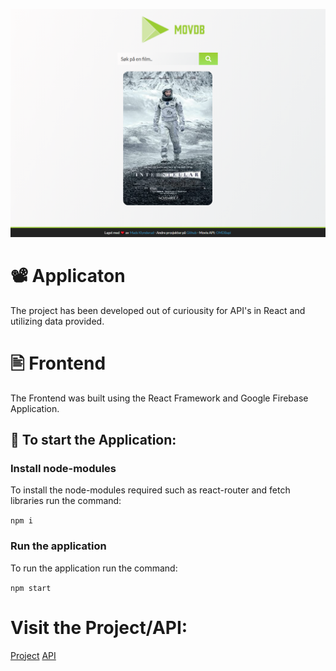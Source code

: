 ![MOOVDB](/MOVDB.png)

#  📽  Applicaton
The project has been developed out of curiousity for API's in React and utilizing data provided. 

# 🖹 Frontend
The Frontend was built using the React Framework and Google Firebase Application.

## 📲 To start the Application:
### Install node-modules
To install the node-modules required such as react-router and fetch libraries run the command:

``` npm i ``` 
### Run the application
To run the application run the command:

``` npm start ``` 

# Visit the Project/API:
[Project](https://finnfilmen.firebaseapp.com/)
[API](http://www.omdbapi.com/)



